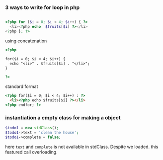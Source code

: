 ### 3 ways to write for loop in php

~~~php

<?php for ($i = 0; $i < 4; $i++) { ?>
  <li><?php echo  $fruits[$i] ?></li>
<?php }; ?>
~~~

using concatenation 
~~~html
<?php 

for($i = 0; $i < 4; $i++) {
  echo "<li>" . $fruits[$i] . "</li>";
}

?>
~~~
standard format
~~~html
<?php for($i = 0; $i < 4; $i++) : ?>
  <li><?php echo $fruits[$i] ?></li>
<?php endfor; ?>
~~~

### instantiation a empty class for making a object

~~~php
$todo1 = new stdClass();
$todo1->text = 'clean the house';
$todo1->complete = false;
~~~

here  `text` and `complete` is not available in stdClass. Despite we loaded. this featured call overloading.   
